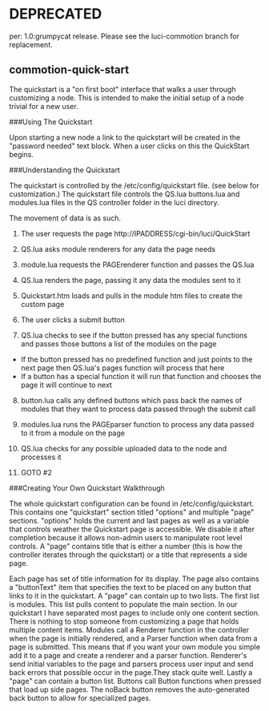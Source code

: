 # DEPRECATED 

per: 1.0:grumpycat release.
Please see the luci-commotion branch for replacement.

## commotion-quick-start

The quickstart is a "on first boot" interface that walks a user through customizing a node. This is intended to make
the initial setup of a node trivial for a new user. 


###Using The Quickstart

Upon starting a new node a link to the quickstart will be created in the "password needed" text block. When a user clicks on this the QuickStart begins. 

###Understanding the Quickstart

The quickstart is controlled by the /etc/config/quickstart file. (see below for customization.) The quickstart file controls the QS.lua buttons.lua and modules.lua files in the QS controller folder in the luci directory. 

The movement of data is as such.

1. The user requests the page http://IPADDRESS/cgi-bin/luci/QuickStart

2. QS.lua asks module renderers for any data the page needs

3. module.lua requests the PAGErenderer function and passes the QS.lua

4. QS.lua renders the page, passing it any data the modules sent to it

5. Quickstart.htm loads and pulls in the module htm files to create the custom page

6. The user clicks a submit button

7. QS.lua checks to see if the button pressed has any special functions and passes those buttons a list of the modules on the page
  * If the button pressed has no predefined function and just points to the next page then QS.lua's pages function will process that here
  * If a button has a special function it will run that function and chooses the page it will continue to next 

8. button.lua calls any defined buttons which pass back the names of modules that they want to process data passed through the submit call

9. modules.lua runs the PAGEparser function to process any data passed to it from a module on the page

10. QS.lua checks for any possible uploaded data to the node and processes it

11. GOTO #2


###Creating Your Own Quickstart Walkthrough

The whole quickstart configuration can be found in /etc/config/quickstart. This contains one "quickstart" section titled
"options" and multiple "page" sections. "options" holds the current and last pages as well as a variable that controls weather the Quickstart page is accessible. We disable it after completion because it allows non-admin users to manipulate root level controls. A "page" contains title that is either a number (this is how the controller iterates through the quickstart) or a title that represents a side page.

Each page has set of title information for its display. The page also contains a "buttonText" item that specifies the text to be placed on any button that links to it in the quickstart. A "page" can contain up to two lists. The first list is modules. This list pulls content to populate the main section. In our quickstart I have separated most pages to include only one content section. There is nothing to stop someone from customizing a page that holds multiple content items. Modules call a <modulename>Renderer function in the controller when the page is initially rendered, and a <modulename>Parser function when data from a page is submitted. This means that if you want your own module you simple add it to a page and create a renderer and a parser function. Renderer's send initial variables to the page and parsers process user input and send back errors that possible occur in the page.They stack quite well. Lastly a "page" can contain a button list. Buttons call <buttonname>Button functions when pressed that load up side pages. The noBack button removes the auto-generated back button to allow for specialized pages.





